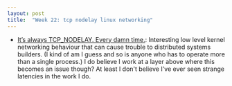 ```yaml
---
layout: post
title:  "Week 22: tcp nodelay linux networking"
---
```


* [It’s always TCP_NODELAY. Every damn time.](https://brooker.co.za/blog/2024/05/09/nagle.html): Interesting low level kernel networking behaviour that can cause trouble to distributed systems builders. (I kind of am I guess and so is anyone who has to operate more than a single process.) I do believe I work at a layer above where this becomes an issue though? At least I don't believe I've ever seen strange latencies in the work I do.
